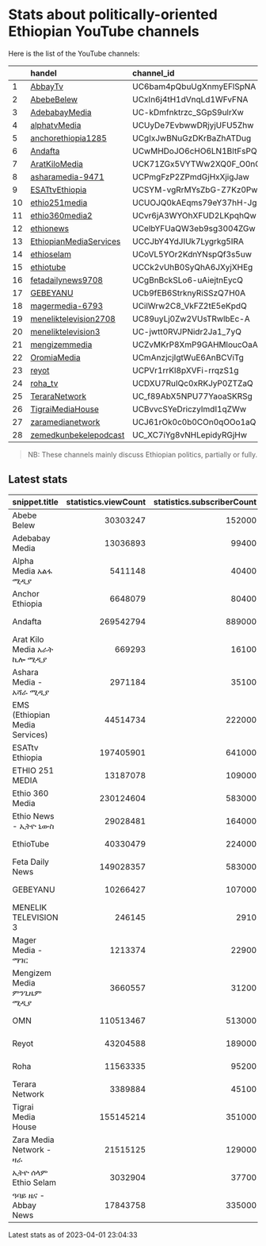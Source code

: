 
# Stats about politically-oriented Ethiopian YouTube channels

Here is the list of the YouTube channels:

|     | handel                                                                         | channel_id               |
|:----|:-------------------------------------------------------------------------------|:-------------------------|
| 1   | [AbbayTv](https://youtube.com/channel/UC6bam4pQbuUgXnmyEFlSpNA)                | UC6bam4pQbuUgXnmyEFlSpNA |
| 2   | [AbebeBelew](https://youtube.com/channel/UCxIn6j4tH1dVnqLd1WFvFNA)             | UCxIn6j4tH1dVnqLd1WFvFNA |
| 3   | [AdebabayMedia](https://youtube.com/channel/UC-kDmfnktrzc_SGpS9ulrXw)          | UC-kDmfnktrzc_SGpS9ulrXw |
| 4   | [alphatvMedia](https://youtube.com/channel/UCUyDe7EvbwwDRjyjUFU5Zhw)           | UCUyDe7EvbwwDRjyjUFU5Zhw |
| 5   | [anchorethiopia1285](https://youtube.com/channel/UCgIxJwBNuGzDKrBaZhATDug)     | UCgIxJwBNuGzDKrBaZhATDug |
| 6   | [Andafta](https://youtube.com/channel/UCwMHDoJO6cHO6LN1BItFsPQ)                | UCwMHDoJO6cHO6LN1BItFsPQ |
| 7   | [AratKiloMedia](https://youtube.com/channel/UCK71ZGx5VYTWw2XQ0F_O0nQ)          | UCK71ZGx5VYTWw2XQ0F_O0nQ |
| 8   | [asharamedia-9471](https://youtube.com/channel/UCPmgFzP2ZPmdGjHxXjigJaw)       | UCPmgFzP2ZPmdGjHxXjigJaw |
| 9   | [ESATtvEthiopia](https://youtube.com/channel/UCSYM-vgRrMYsZbG-Z7Kz0Pw)         | UCSYM-vgRrMYsZbG-Z7Kz0Pw |
| 10  | [ethio251media](https://youtube.com/channel/UCUOJQ0kAEqms79eY37hH-Jg)          | UCUOJQ0kAEqms79eY37hH-Jg |
| 11  | [ethio360media2](https://youtube.com/channel/UCvr6jA3WYOhXFUD2LKpqhQw)         | UCvr6jA3WYOhXFUD2LKpqhQw |
| 12  | [ethionews](https://youtube.com/channel/UCelbYFUaQW3eb9sg3004ZGw)              | UCelbYFUaQW3eb9sg3004ZGw |
| 13  | [EthiopianMediaServices](https://youtube.com/channel/UCCJbY4YdJIUk7Lygrkg5IRA) | UCCJbY4YdJIUk7Lygrkg5IRA |
| 14  | [ethioselam](https://youtube.com/channel/UCoVL5YOr2KdnYNspQf3s5uw)             | UCoVL5YOr2KdnYNspQf3s5uw |
| 15  | [ethiotube](https://youtube.com/channel/UCCk2vUhB0SyQhA6JXyjXHEg)              | UCCk2vUhB0SyQhA6JXyjXHEg |
| 16  | [fetadailynews9708](https://youtube.com/channel/UCgBnBckSLo6-uAiejtnEycQ)      | UCgBnBckSLo6-uAiejtnEycQ |
| 17  | [GEBEYANU](https://youtube.com/channel/UCb9fEB6StrknyRiSSzQ7H0A)               | UCb9fEB6StrknyRiSSzQ7H0A |
| 18  | [magermedia-6793](https://youtube.com/channel/UCilWrw2C8_VkFZ2tE5eKpdQ)        | UCilWrw2C8_VkFZ2tE5eKpdQ |
| 19  | [meneliktelevision2708](https://youtube.com/channel/UC89uyLj0Zw2VUsTRwlbEc-A)  | UC89uyLj0Zw2VUsTRwlbEc-A |
| 20  | [meneliktelevision3](https://youtube.com/channel/UC-jwtt0RVJPNidr2Ja1_7yQ)     | UC-jwtt0RVJPNidr2Ja1_7yQ |
| 21  | [mengizemmedia](https://youtube.com/channel/UCZvMKrP8XmP9GAHMloucOaA)          | UCZvMKrP8XmP9GAHMloucOaA |
| 22  | [OromiaMedia](https://youtube.com/channel/UCmAnzjcjIgtWuE6AnBCViTg)            | UCmAnzjcjIgtWuE6AnBCViTg |
| 23  | [reyot](https://youtube.com/channel/UCPVr1rrKl8pXVFi-rrqzS1g)                  | UCPVr1rrKl8pXVFi-rrqzS1g |
| 24  | [roha_tv](https://youtube.com/channel/UCDXU7RuIQc0xRKJyP0ZTZaQ)                | UCDXU7RuIQc0xRKJyP0ZTZaQ |
| 25  | [TeraraNetwork](https://youtube.com/channel/UC_f89AbX5NPU77YaoaSKRSg)          | UC_f89AbX5NPU77YaoaSKRSg |
| 26  | [TigraiMediaHouse](https://youtube.com/channel/UCBvvcSYeDriczyImdI1qZWw)       | UCBvvcSYeDriczyImdI1qZWw |
| 27  | [zaramedianetwork](https://youtube.com/channel/UCJ61rOk0c0b0COn0qOOo1aQ)       | UCJ61rOk0c0b0COn0qOOo1aQ |
| 28  | [zemedkunbekelepodcast](https://youtube.com/channel/UC_XC7iYg8vNHLepidyRGjHw)  | UC_XC7iYg8vNHLepidyRGjHw |

> NB: These channels mainly discuss Ethiopian politics, partially or
> fully.

## Latest stats

| snippet.title                  | statistics.viewCount | statistics.subscriberCount | statistics.videoCount | retrievedAt.retrievedAt |
|:-------------------------------|---------------------:|---------------------------:|----------------------:|:------------------------|
| Abebe Belew                    |             30303247 |                     152000 |                  1062 | 2023-04-01 23:04:33 UTC |
| Adebabay Media                 |             13036893 |                      99400 |                   914 | 2023-04-01 23:04:33 UTC |
| Alpha Media አልፋ ሚዲያ            |              5411148 |                      40400 |                   981 | 2023-04-01 23:04:33 UTC |
| Anchor Ethiopia                |              6648079 |                      80400 |                   236 | 2023-04-01 23:04:33 UTC |
| Andafta                        |            269542794 |                     889000 |                  5974 | 2023-04-01 23:04:33 UTC |
| Arat Kilo Media አራት ኪሎ ሚዲያ     |               669293 |                      16100 |                    89 | 2023-04-01 23:04:33 UTC |
| Ashara Media - አሻራ ሚዲያ         |              2971184 |                      35100 |                   771 | 2023-04-01 23:04:33 UTC |
| EMS (Ethiopian Media Services) |             44514734 |                     222000 |                  1046 | 2023-04-01 23:04:33 UTC |
| ESATtv Ethiopia                |            197405901 |                     641000 |                  8811 | 2023-04-01 23:04:33 UTC |
| ETHIO 251 MEDIA                |             13187078 |                     109000 |                   912 | 2023-04-01 23:04:33 UTC |
| Ethio 360 Media                |            230124604 |                     583000 |                  4006 | 2023-04-01 23:04:33 UTC |
| Ethio News - ኢትዮ ኒውስ           |             29028481 |                     164000 |                  1430 | 2023-04-01 23:04:33 UTC |
| EthioTube                      |             40330479 |                     224000 |                  1750 | 2023-04-01 23:04:33 UTC |
| Feta Daily News                |            149028357 |                     583000 |                   991 | 2023-04-01 23:04:33 UTC |
| GEBEYANU                       |             10266427 |                     107000 |                   638 | 2023-04-01 23:04:33 UTC |
| MENELIK TELEVISION 3           |               246145 |                       2910 |                   129 | 2023-04-01 23:04:33 UTC |
| Mager Media - ማገር              |              1213374 |                      22900 |                   322 | 2023-04-01 23:04:33 UTC |
| Mengizem Media ምንጊዜም ሚዲያ       |              3660557 |                      31200 |                  1296 | 2023-04-01 23:04:33 UTC |
| OMN                            |            110513467 |                     513000 |                  9670 | 2023-04-01 23:04:33 UTC |
| Reyot                          |             43204588 |                     189000 |                  2069 | 2023-04-01 23:04:33 UTC |
| Roha                           |             11563335 |                      95200 |                   975 | 2023-04-01 23:04:33 UTC |
| Terara Network                 |              3389884 |                      45100 |                   276 | 2023-04-01 23:04:33 UTC |
| Tigrai Media House             |            155145214 |                     351000 |                  5473 | 2023-04-01 23:04:33 UTC |
| Zara Media Network - ዛራ        |             21515125 |                     129000 |                   418 | 2023-04-01 23:04:33 UTC |
| ኢትዮ ሰላም Ethio Selam            |              3032904 |                      37700 |                   120 | 2023-04-01 23:04:33 UTC |
| ዓባይ ዜና - Abbay News            |             17843758 |                     335000 |                  1182 | 2023-04-01 23:04:33 UTC |

Latest stats as of 2023-04-01 23:04:33
